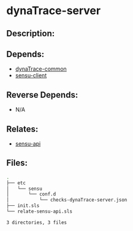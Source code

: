 # dynaTrace-server

## Description:



## Depends:

  -  [dynaTrace-common](salt/dynaTrace-common)
  -  [sensu-client](salt/sensu-client)

## Reverse Depends:

  -  N/A

## Relates:

  -  [sensu-api](salt/sensu-api)

## Files:

```bash
.
├── etc
│   └── sensu
│       └── conf.d
│           └── checks-dynaTrace-server.json
├── init.sls
└── relate-sensu-api.sls

3 directories, 3 files
```
